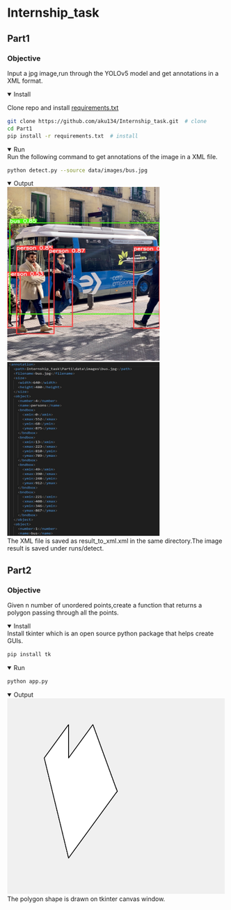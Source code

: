 # Internship_task
## Part1
### Objective
Input a jpg image,run through the YOLOv5 model and get annotations in a XML format.
 <details open>
<summary>Install</summary>
 
Clone repo and install [requirements.txt](https://github.com/aku134/Internship_task/blob/master/Part1/requirements.txt)
  
```bash
git clone https://github.com/aku134/Internship_task.git  # clone
cd Part1
pip install -r requirements.txt  # install
```
</details>
<details open>
<summary>Run</summary>
Run the following command to get annotations of the image in a XML file.
  
```bash
python detect.py --source data/images/bus.jpg
```
 </details>
 <details open>
<summary>Output</summary>

<img src="Readme_imgs/bus.jpg" height=400 width=350>
<img src="Readme_imgs/xml_file_ss.jpg" height=400 width=350>

</details>
The XML file is saved as result_to_xml.xml in the same directory.The image result is saved under runs/detect.

## Part2
### Objective
Given n number of unordered points,create a function that returns a polygon passing through all the points.
<details open>
<summary>Install</summary>
Install tkinter which is an open source python package that helps create GUIs.

```bash
pip install tk
```
</details>
<details open>
<summary>Run</summary>

```bash
python app.py
```
</details>
<details open>
<summary>Output</summary>
<img src="Readme_imgs/polygon.jpg" width=500 height=450>

</details>
The polygon shape is drawn on tkinter canvas window.



